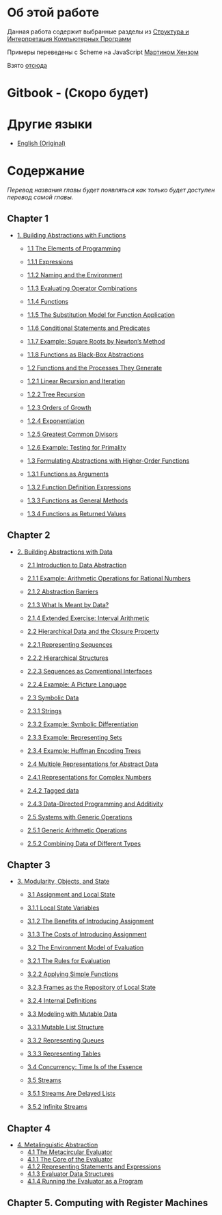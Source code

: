 # Об этой работе

Данная работа содержит выбранные разделы из [Структура и Интерпретация Компьютерных Программ](https://mitpress.mit.edu/sicp/full-text/book/book.html)

Примеры переведены с Scheme на JavaScript [Мартином Хензом](https://www.comp.nus.edu.sg/~henz/)

Взято [отсюда](http://www.comp.nus.edu.sg/~cs1101s/sicp/)

# Gitbook - (Скоро будет)

# Другие языки
* [English (Original)](https://github.com/sicp-js/sicp-js)

# Содержание

*Перевод названия главы будет появляться как только будет доступен перевод самой главы.*

## Chapter 1

* [1. Building Abstractions with Functions]()
  * [1.1  The Elements of Programming]()
  * [1.1.1  Expressions]()
  * [1.1.2  Naming and the Environment]()
  * [1.1.3  Evaluating Operator Combinations]()
  * [1.1.4  Functions]()
  * [1.1.5  The Substitution Model for Function Application]()
  * [1.1.6  Conditional Statements and Predicates]()
  * [1.1.7  Example: Square Roots by Newton’s Method]()
  * [1.1.8  Functions as Black-Box Abstractions]()
  
  * [1.2  Functions and the Processes They Generate]()
  * [1.2.1  Linear Recursion and Iteration]()
  * [1.2.2  Tree Recursion]()
  * [1.2.3  Orders of Growth]()
  * [1.2.4  Exponentiation]()
  * [1.2.5  Greatest Common Divisors]()
  * [1.2.6  Example: Testing for Primality]()
 
  * [1.3  Formulating Abstractions with Higher-Order Functions]()
  * [1.3.1  Functions as Arguments]()
  * [1.3.2  Function Definition Expressions]()
  * [1.3.3  Functions as General Methods]()
  * [1.3.4  Functions as Returned Values]()

## Chapter 2

* [2. Building Abstractions with Data]()
  * [2.1  Introduction to Data Abstraction]()
  * [2.1.1  Example: Arithmetic Operations for Rational Numbers]()
  * [2.1.2  Abstraction Barriers]()
  * [2.1.3  What Is Meant by Data?]()
  * [2.1.4  Extended Exercise: Interval Arithmetic]()
  
  * [2.2  Hierarchical Data and the Closure Property]()
  * [2.2.1  Representing Sequences]()
  * [2.2.2  Hierarchical Structures]()
  * [2.2.3  Sequences as Conventional Interfaces]()
  * [2.2.4  Example: A Picture Language]()
 
  * [2.3  Symbolic Data]()
  * [2.3.1  Strings]()
  * [2.3.2  Example: Symbolic Differentiation]()
  * [2.3.3  Example: Representing Sets]()
  * [2.3.4  Example: Huffman Encoding Trees]()
  
  * [2.4  Multiple Representations for Abstract Data]()
  * [2.4.1  Representations for Complex Numbers]()
  * [2.4.2  Tagged data]()
  * [2.4.3  Data-Directed Programming and Additivity]()
  
  * [2.5 Systems with Generic Operations]()
  * [2.5.1  Generic Arithmetic Operations]()
  * [2.5.2  Combining Data of Different Types]()

## Chapter 3

* [3. Modularity, Objects, and State]()
  * [3.1 Assignment and Local State]()
  * [3.1.1  Local State Variables]()
  * [3.1.2  The Benefits of Introducing Assignment]()
  * [3.1.3  The Costs of Introducing Assignment]()
  
  * [3.2 The Environment Model of Evaluation]()
  * [3.2.1  The Rules for Evaluation]()
  * [3.2.2  Applying Simple Functions]()
  * [3.2.3  Frames as the Repository of Local State]() 
  * [3.2.4  Internal Definitions]()
  
  * [3.3 Modeling with Mutable Data]()
  * [3.3.1  Mutable List Structure]()
  * [3.3.2  Representing Queues]()
  * [3.3.3  Representing Tables]()
  
  * [3.4 Concurrency: Time Is of the Essence]()
  
  * [3.5 Streams]()
  * [3.5.1  Streams Are Delayed Lists]()
  * [3.5.2  Infinite Streams]()

## Chapter 4
* [4. Metalinguistic Abstraction]()
  * [4.1 The Metacircular Evaluator]()
  * [4.1.1  The Core of the Evaluator]()
  * [4.1.2  Representing Statements and Expressions]() 
  * [4.1.3  Evaluator Data Structures]()
  * [4.1.4  Running the Evaluator as a Program]()

## Chapter 5. Computing with Register Machines
